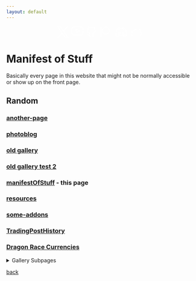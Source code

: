 ```yaml
---
layout: default
---
```


<div style="display: flex; justify-content: center; align-items: center; flex-wrap: wrap; margin-top: 16px;">
	<div class="page-social relative" style="margin-right: 5px;">
		<a class="social-icon-anchor" aria-label="social-icon" data-id="twitter" data-type="social_link" target="_blank" rel="noopener nofollow" href="https://twitter.com/keyboardturn">
			<svg class="social-icon-fill" xmlns="http://www.w3.org/2000/svg" width="30" height="30" viewBox="0 0 30 30" fill="none">
				<path d="M0 0L11.551 16.875L0.244653 30H2.74965L12.6573 18.491L20.5355 30H30L17.932 12.371L28.5813 0H26.084L16.8241 10.7504L9.46453 0H0ZM2.99123 1.57895H8.63517L27.0088 28.4211H21.3648L2.99123 1.57895Z" fill="white"></path>
			</svg>
		</a>
	</div>
	<div class="page-social relative" style="margin-right: 5px;">
		<a class="social-icon-anchor" aria-label="social-icon" data-id="youtube" data-type="social_link" target="_blank" rel="noopener nofollow" href="https://www.youtube.com/c/Keyboardturner">
			<svg class="social-icon-fill" xmlns="http://www.w3.org/2000/svg" width="35" height="30" viewBox="0 0 30 30" fill="none">
				<path d="M15.8957 1.75015L15.9999 1.75L16.1044 1.75014C16.1732 1.75028 16.2745 1.75056 16.4045 1.75111C16.6644 1.75223 17.0386 1.75445 17.4952 1.75891C18.4085 1.76783 19.6499 1.78567 20.9635 1.82131C22.2782 1.85698 23.6598 1.91034 24.8551 1.98995C26.0595 2.07016 27.0177 2.17386 27.5355 2.29808C28.0453 2.44475 28.5079 2.72226 28.8773 3.10312C29.2444 3.48152 29.5066 3.94875 29.6386 4.45887C30.0598 6.8031 30.2642 9.18116 30.2492 11.5629L30.2492 11.5703C30.2577 13.9164 30.0533 16.2583 29.6385 18.5674C29.5066 19.0775 29.2443 19.5447 28.8773 19.9231C28.506 20.3059 28.0405 20.5843 27.5277 20.7303C27.0178 20.8657 26.0613 20.9798 24.8504 21.0681C23.6564 21.1552 22.2758 21.2136 20.9616 21.2526C19.6485 21.2917 18.4075 21.3112 17.4945 21.321C17.0381 21.3258 16.664 21.3283 16.4042 21.3295C16.2743 21.3301 16.173 21.3304 16.1043 21.3306L15.9997 21.3307L15.8957 21.3306C15.827 21.3304 15.7257 21.3301 15.5958 21.3295C15.336 21.3283 14.9619 21.3258 14.5055 21.321C13.5925 21.3112 12.3515 21.2917 11.0384 21.2526C9.72417 21.2136 8.34364 21.1552 7.14962 21.0681C5.93628 20.9796 4.9783 20.8653 4.46918 20.7295C3.96557 20.5913 3.50602 20.3258 3.13483 19.9584C2.77149 19.5988 2.50481 19.1535 2.3592 18.6639C1.93951 16.3237 1.73588 13.9499 1.75081 11.5723L1.75077 11.5639C1.73909 9.20003 1.9435 6.84004 2.36145 4.5134C2.49338 4.00328 2.75565 3.53606 3.1227 3.15766C3.49402 2.77485 3.95947 2.49647 4.47232 2.35039C4.98224 2.21498 5.93877 2.10095 7.14962 2.01263C8.34364 1.92554 9.72417 1.86713 11.0384 1.82807C12.3515 1.78905 13.5925 1.76953 14.5055 1.75976C14.9619 1.75488 15.336 1.75244 15.5958 1.75122C15.7257 1.75061 15.827 1.7503 15.8957 1.75015ZM15.8924 22.8306L15.9998 22.8307L16.1076 22.8306C16.1775 22.8304 16.28 22.8301 16.4112 22.8295C16.6736 22.8283 17.0507 22.8258 17.5105 22.8209C18.4297 22.811 19.6807 22.7914 21.0061 22.752C22.3303 22.7126 23.7349 22.6534 24.9595 22.5641C26.1631 22.4763 27.2564 22.3556 27.9204 22.178L27.9308 22.1752C28.6997 21.9576 29.3976 21.541 29.954 20.9674C30.5104 20.3939 30.9055 19.6836 31.0995 18.9085C31.1011 18.9024 31.1025 18.8963 31.1039 18.8903C31.1061 18.88 31.1082 18.8698 31.1101 18.8594C31.5439 16.4536 31.7578 14.0133 31.7492 11.5687C31.7646 9.08694 31.5506 6.60908 31.1101 4.16669L30.372 4.29983L31.0995 4.11772C30.9055 3.34255 30.5104 2.63231 29.954 2.05873C29.3976 1.48516 28.6997 1.06856 27.9308 0.851024C27.9221 0.848559 27.9134 0.846253 27.9046 0.844105C27.2464 0.683399 26.1587 0.573439 24.9548 0.493264C23.7315 0.411798 22.328 0.35778 21.0042 0.321863C19.6793 0.285917 18.4288 0.26796 17.5098 0.258984C17.0502 0.254495 16.6732 0.252249 16.4109 0.251125C16.2797 0.250564 16.1773 0.250282 16.1074 0.250141L15.9998 0.25L15.8924 0.250155C15.8225 0.250309 15.72 0.250618 15.5888 0.251233C15.3264 0.252465 14.9493 0.254925 14.4895 0.259844C13.5703 0.269677 12.3193 0.28935 10.9939 0.328736C9.66967 0.368086 8.26511 0.427283 7.04051 0.516604C5.83687 0.604395 4.74362 0.725029 4.07955 0.902629L4.06916 0.905567C3.30026 1.1231 2.60238 1.5397 2.04601 2.11328C1.48964 2.68685 1.09449 3.39709 0.900464 4.17227C0.896406 4.18848 0.892891 4.20482 0.889925 4.22127C0.452803 6.64521 0.238855 9.10412 0.250768 11.5671C0.235446 14.0487 0.449408 16.5264 0.889931 18.9686C0.894325 18.9929 0.899921 19.0171 0.906701 19.0409C1.1206 19.792 1.52461 20.4752 2.07968 21.0245C2.63475 21.5739 3.32213 21.9708 4.0754 22.1769L4.07957 22.178C4.74364 22.3556 5.83687 22.4763 7.04051 22.5641C8.26511 22.6534 9.66967 22.7126 10.9939 22.752C12.3193 22.7914 13.5703 22.811 14.4895 22.8209C14.9493 22.8258 15.3264 22.8283 15.5888 22.8295C15.72 22.8301 15.8225 22.8304 15.8924 22.8306ZM13.3024 6.45743C13.0702 6.3254 12.7854 6.32679 12.5545 6.46108C12.3237 6.59537 12.1816 6.8423 12.1816 7.10938V16.0271C12.1816 16.2942 12.3237 16.5411 12.5545 16.6754C12.7854 16.8097 13.0702 16.8111 13.3024 16.679L21.1429 12.2202C21.3773 12.0869 21.5221 11.8379 21.5221 11.5682C21.5221 11.2985 21.3773 11.0496 21.1429 10.9163L13.3024 6.45743ZM19.255 11.5682L13.6816 14.7378V8.39869L19.255 11.5682Z" fill="white"></path>
			</svg>
		</a>
	</div>
	<div class="page-social relative" style="margin-right: 10px;">
		<a class="social-icon-anchor" aria-label="social-icon" data-id="github" data-type="social_link" target="_blank" rel="noopener nofollow" href="https://github.com/keyboardturner">
			<svg class="social-icon-fill" xmlns="http://www.w3.org/2000/svg" width="30" height="30" viewBox="0 0 30 30" fill="none">
				<path d="M19.7998 28.2998C19.3998 28.2998 18.9998 27.9998 18.9998 27.4998V20.1998C18.9998 18.9998 18.9998 18.4998 18.4998 17.9998C18.2998 17.7998 18.1998 17.4998 18.2998 17.1998C18.3998 16.8998 18.5998 16.6998 18.8998 16.6998C22.4998 16.2998 24.6998 15.0998 24.6998 9.99982C24.6998 8.69982 24.1998 7.39982 23.2998 6.49982C23.0998 6.29982 22.9998 5.99982 23.0998 5.69982C23.2998 5.09982 23.3998 4.59982 23.3998 3.99982C23.3998 3.59982 23.2998 3.09982 23.1998 2.69982C22.6998 2.79982 21.5998 2.99982 19.7998 4.19982C19.5998 4.29982 19.3998 4.29982 19.1998 4.29982C16.7998 3.69982 14.1998 3.69982 11.7998 4.29982C11.5998 4.39982 11.3998 4.29982 11.1998 4.19982C9.3998 3.09982 8.2998 2.79982 7.7998 2.79982C7.6998 3.19982 7.5998 3.59982 7.5998 4.09982C7.5998 4.69982 7.6998 5.29982 7.8998 5.79982C7.9998 6.09982 7.8998 6.39982 7.6998 6.59982C7.1998 7.09982 6.8998 7.59982 6.5998 8.19982C6.3998 8.79982 6.1998 9.39982 6.1998 10.0998C6.1998 15.0998 8.3998 16.3998 11.9998 16.7998C12.2998 16.7998 12.4998 16.9998 12.5998 17.2998C12.6998 17.5998 12.5998 17.8998 12.3998 18.0998C11.9998 18.4998 11.7998 19.2998 11.8998 20.4998V22.4998V22.5998V27.5998C11.8998 27.9998 11.5998 28.3998 11.0998 28.3998C10.5998 28.3998 10.2998 28.0998 10.2998 27.5998V23.5998C6.9998 24.1998 5.6998 22.1998 4.8998 20.7998C4.4998 20.0998 4.0998 19.4998 3.6998 19.3998C3.2998 19.2998 3.0998 18.8998 3.1998 18.4998C3.2998 18.0998 3.6998 17.8998 4.0998 17.9998C5.0998 18.2998 5.6998 19.1998 6.1998 20.0998C7.0998 21.4998 7.7998 22.7998 10.3998 22.1998V20.7998C10.2998 19.7998 10.3998 18.9998 10.5998 18.3998C7.4998 17.7998 4.5998 16.1998 4.5998 10.3998C4.5998 9.49982 4.7998 8.69982 5.0998 7.89982C5.4998 6.99982 5.8998 6.39982 6.2998 5.89982C6.1998 5.29982 6.0998 4.69982 6.0998 3.99982C6.0998 3.19982 6.2998 2.39982 6.5998 1.69982C6.6998 1.49982 6.8998 1.29982 7.0998 1.29982C7.3998 1.19982 8.7998 0.999818 11.7998 2.79982C14.2998 2.19982 16.8998 2.19982 19.2998 2.79982C22.2998 0.999818 23.6998 1.19982 23.9998 1.29982C24.1998 1.39982 24.3998 1.49982 24.4998 1.69982C24.7998 2.39982 24.9998 3.19982 24.9998 3.99982C24.9998 4.59982 24.8998 5.29982 24.7998 5.89982C25.7998 7.09982 26.3998 8.49982 26.3998 10.0998C26.3998 15.8998 23.5998 17.5998 20.4998 18.0998C20.6998 18.7998 20.6998 19.4998 20.6998 20.1998V27.4998C20.5998 27.9998 20.1998 28.2998 19.7998 28.2998Z" fill="white"></path>
			</svg>
		</a>
	</div>
	<div class="page-social relative" style="margin-right: 10px;">
		<a class="social-icon-anchor" aria-label="social-icon" data-id="patreon" data-type="social_link" target="_blank" rel="noopener nofollow" href="https://www.patreon.com/keyboardturner">
			<svg class="social-icon-fill" xmlns="http://www.w3.org/2000/svg" width="30" height="30" viewBox="0 0 30 30" fill="none">
				<path d="M1.67212 1C1.67212 0.585786 1.33633 0.25 0.922119 0.25C0.507906 0.25 0.172119 0.585786 0.172119 1V27.8332C0.172119 28.2474 0.507906 28.5832 0.922119 28.5832C1.33633 28.5832 1.67212 28.2474 1.67212 27.8332V1ZM5.36353 11.0718C5.36353 6.34859 9.21339 2.5 13.9481 2.5C18.6617 2.5 22.5001 6.34489 22.5001 11.0718C22.5001 15.7788 18.6663 19.6167 13.9481 19.6167C9.20931 19.6167 5.36353 15.7792 5.36353 11.0718ZM13.9481 1C8.38666 1 3.86353 5.51847 3.86353 11.0718C3.86353 16.6134 8.38666 21.1167 13.9481 21.1167C19.4944 21.1167 24.0001 16.6076 24.0001 11.0718C24.0001 5.51964 19.4933 1 13.9481 1Z" fill="white"></path>
			</svg>
		</a>
	</div>
	<div class="page-social relative" style="margin-right: 10px;">
		<a class="social-icon-anchor" aria-label="social-icon" data-id="discord" data-type="social_link" target="_blank" rel="noopener nofollow" href="https://discord.gg/TXB2kPYhgu">
			<svg class="social-icon-fill" xmlns="http://www.w3.org/2000/svg" width="30" height="30" viewBox="0 0 30 30" fill="none">
				<path d="M5.07952 5.9865C5.06013 6.04065 5.03724 6.10501 5.01116 6.17912C4.91843 6.4426 4.78537 6.82913 4.62542 7.31768C4.3054 8.29511 3.87833 9.67905 3.45132 11.3016C2.59982 14.537 1.7608 18.6759 1.7501 22.4212C1.75456 22.4417 1.76058 22.468 1.7684 22.4995C1.7924 22.5962 1.83313 22.741 1.89746 22.9182C2.02665 23.2741 2.24744 23.7511 2.61102 24.231C3.29002 25.1272 4.5067 26.0907 6.72954 26.2364C6.76667 26.203 6.80771 26.1661 6.85215 26.1259C7.06714 25.9318 7.36089 25.6639 7.67639 25.3682C8.25924 24.8221 8.87489 24.2195 9.22418 23.8101C8.85596 23.6866 8.50883 23.5591 8.18286 23.4319C7.61082 23.208 6.9774 22.93 6.33892 22.5725C6.32346 22.5639 6.30831 22.5547 6.29351 22.545C6.29056 22.5434 6.28163 22.5387 6.26198 22.5289L6.25607 22.5259C6.22753 22.5117 6.1721 22.4841 6.11031 22.4458C6.04615 22.41 5.99444 22.3728 5.95407 22.3397C5.76066 22.2305 5.60651 22.1367 5.49586 22.0668C5.43349 22.0274 5.38487 21.9956 5.35074 21.9728C5.33367 21.9615 5.32022 21.9524 5.31048 21.9457L5.29866 21.9376L5.29486 21.9349L5.29349 21.934L5.29258 21.9333C5.29253 21.9333 5.29248 21.9333 5.72255 21.3188L5.29258 21.9333C4.95324 21.6958 4.87058 21.2281 5.1081 20.8888C5.3454 20.5497 5.81238 20.467 6.15165 20.7037C6.15171 20.7038 6.15256 20.7043 6.15262 20.7044L6.1569 20.7073L6.18276 20.7248C6.20707 20.741 6.24535 20.7661 6.29686 20.7986C6.39992 20.8637 6.55564 20.9583 6.75805 21.0708C6.80522 21.097 6.84938 21.1282 6.88979 21.1638C6.89356 21.1662 6.89732 21.1686 6.90105 21.1711C6.90394 21.1726 6.91293 21.1773 6.9331 21.1874L6.93891 21.1903C6.96854 21.2051 7.02696 21.2342 7.09148 21.2748C7.64544 21.5833 8.20424 21.8295 8.72884 22.0348C9.67953 22.4057 10.8088 22.774 12.1193 23.0272C13.844 23.3489 15.8576 23.4618 18.0501 23.0508L18.0624 23.0485C19.1287 22.8669 20.2243 22.5485 21.3738 22.0655C21.3787 22.0635 21.3836 22.0615 21.3886 22.0595C21.3935 22.0576 21.3984 22.0557 21.4034 22.0539C22.1892 21.7622 23.0732 21.3324 24.0087 20.7164C24.3546 20.4886 24.8197 20.5843 25.0475 20.9303C25.2754 21.2762 25.1796 21.7413 24.8337 21.9691C23.809 22.6439 22.8285 23.1236 21.9402 23.4546C21.5571 23.6152 21.178 23.7595 20.8021 23.8884C21.1533 24.2917 21.75 24.8654 22.318 25.3871C22.6332 25.6764 22.9266 25.9382 23.1414 26.1277C23.1864 26.1674 23.2279 26.2038 23.2653 26.2367C25.4913 26.0922 26.7094 25.1279 27.3889 24.231C27.7525 23.7511 27.9733 23.2741 28.1025 22.9182C28.1669 22.7409 28.2076 22.5961 28.2316 22.4995C28.2394 22.468 28.2454 22.4417 28.2499 22.4212C28.2392 18.6759 27.4001 14.537 26.5486 11.3017C26.1216 9.67917 25.6945 8.29525 25.3744 7.31783C25.2145 6.82929 25.0814 6.44277 24.9887 6.17929C24.9626 6.10518 24.9397 6.04081 24.9203 5.98666C23.3524 4.85176 21.8377 4.29236 20.7074 4.01656C20.208 3.89469 19.7844 3.82843 19.466 3.79248L19.2444 5.51755C20.5605 5.94018 21.917 6.55133 23.3605 7.34248C23.7237 7.54156 23.8568 7.99741 23.6577 8.36064C23.4586 8.72387 23.0028 8.85695 22.6395 8.65786C19.7397 7.0685 17.3505 6.31738 15.0046 6.31854C12.6582 6.3197 10.2657 7.07345 7.3591 8.65861C6.99545 8.85694 6.53988 8.72292 6.34156 8.35927C6.14323 7.99562 6.27725 7.54005 6.6409 7.34172C8.05569 6.57014 9.3867 5.96919 10.6775 5.54765L10.5106 3.795C10.1949 3.83155 9.77981 3.89753 9.29245 4.01645C8.16213 4.29227 6.64744 4.85168 5.07952 5.9865ZM11.1883 3.00017L11.2047 2.25035C11.585 2.25868 11.8988 2.55039 11.9349 2.92906L12.1457 5.14268C13.1056 4.92833 14.052 4.81901 15.0038 4.81854C15.9298 4.81808 16.8503 4.92064 17.7828 5.12301L18.0677 2.90479C18.1149 2.53679 18.4242 2.25866 18.7951 2.25051L18.8116 3.00033C18.7951 2.25051 18.7948 2.25052 18.7951 2.25051L18.7964 2.25049L18.7981 2.25045L18.8023 2.25038L18.8143 2.25024L18.8524 2.25016C18.884 2.25029 18.928 2.2509 18.9834 2.25267C19.0942 2.25622 19.2512 2.26441 19.4482 2.28275C19.842 2.31943 20.3969 2.3968 21.063 2.55931C22.3952 2.88437 24.1765 3.55136 25.9978 4.91747C26.1127 5.0036 26.2004 5.12088 26.2505 5.25538L25.5478 5.51745C26.2505 5.25538 26.2505 5.25522 26.2505 5.25538L26.2514 5.25783L26.2536 5.26364L26.2616 5.28524L26.2916 5.36748C26.3177 5.43934 26.3556 5.54482 26.4036 5.68128C26.4997 5.95419 26.6363 6.35117 26.8 6.85107C27.1272 7.85054 27.5632 9.26329 27.9992 10.9199C28.8683 14.2219 29.75 18.5386 29.75 22.4935C29.75 22.5336 29.7468 22.5737 29.7404 22.6133L29 22.4935C29.7404 22.6133 29.7404 22.6128 29.7404 22.6133L29.7397 22.6175L29.7387 22.6234L29.7358 22.6398C29.7342 22.6484 29.7323 22.6589 29.7299 22.6711C29.7287 22.6773 29.7274 22.6839 29.7259 22.6909C29.7175 22.7329 29.7049 22.7903 29.6874 22.861C29.6523 23.0023 29.5968 23.1978 29.5125 23.43C29.3445 23.8928 29.0587 24.511 28.5845 25.1369C27.6174 26.4133 25.911 27.6584 23.0237 27.7498C22.836 27.7558 22.6529 27.6911 22.5105 27.5685L23 27.0002C22.5105 27.5685 22.5106 27.5685 22.5105 27.5685L22.5035 27.5624L22.4843 27.5458L22.4117 27.4827C22.349 27.4282 22.2591 27.3496 22.149 27.2525C21.9291 27.0584 21.6279 26.7898 21.3035 26.4919C20.6713 25.9114 19.8964 25.1707 19.4934 24.6602C19.4114 24.5564 19.3613 24.4375 19.3416 24.3155C18.9993 24.3983 18.6591 24.4684 18.3204 24.5262C15.9134 24.9766 13.7108 24.8502 11.8418 24.5013L11.8373 24.5004C11.429 24.4216 11.0374 24.3325 10.6626 24.2362C10.6469 24.3691 10.5954 24.4994 10.5065 24.6121C10.1062 25.1193 9.33443 25.8702 8.70204 26.4628C8.37799 26.7664 8.07713 27.0409 7.8574 27.2393C7.74745 27.3385 7.6576 27.419 7.59507 27.4747L7.52262 27.5392L7.497 27.5619C7.49697 27.5619 7.49645 27.5624 7 27.0002L7.497 27.5619C7.35381 27.6884 7.1672 27.7559 6.97626 27.7498C4.08893 27.6584 2.38252 26.4133 1.41542 25.1368C0.941262 24.511 0.655446 23.8928 0.487456 23.4299C0.403195 23.1978 0.347696 23.0023 0.312613 22.861C0.295049 22.7903 0.282537 22.7328 0.274056 22.6909C0.269814 22.6699 0.266575 22.6528 0.264213 22.6398L0.26131 22.6233L0.260322 22.6175L0.259938 22.6152L0.259773 22.6142C0.259698 22.6137 0.259625 22.6133 1 22.4935L0.259773 22.6142C0.253366 22.5746 0.25 22.5336 0.25 22.4935C0.25 18.5386 1.13167 14.2219 2.00071 10.9198C2.4367 9.26319 2.87264 7.85043 3.19988 6.85095C3.36355 6.35103 3.50018 5.95405 3.59623 5.68114C3.64426 5.54467 3.68216 5.43919 3.70823 5.36733L3.73826 5.28509L3.74623 5.26349L3.749 5.25603C3.74906 5.25587 3.7493 5.25523 4.45203 5.51729L3.749 5.25603C3.79916 5.12152 3.88717 5.00343 4.00202 4.91729C5.82336 3.55127 7.60467 2.88429 8.93686 2.55921C9.60287 2.39669 10.1578 2.3193 10.5516 2.28262C10.7486 2.26426 10.9056 2.25606 11.0164 2.25252C11.0718 2.25074 11.1157 2.25013 11.1474 2.25L11.1855 2.25007L11.1975 2.25022L11.2017 2.25029L11.2034 2.25032L11.2047 2.25035C11.205 2.25036 11.2047 2.25035 11.1883 3.00017ZM7.32202 17.603C7.32202 15.7922 8.67364 14.1921 10.517 14.1921C12.3478 14.1921 13.7392 15.7794 13.7122 17.6091C13.7092 19.4175 12.3585 21.014 10.517 21.014C8.70209 21.014 7.32202 19.4188 7.32202 17.603ZM10.517 15.6921C9.62765 15.6921 8.82202 16.4892 8.82202 17.603C8.82202 18.7119 9.64706 19.514 10.517 19.514C11.4066 19.514 12.2122 18.7169 12.2122 17.603V17.5906C12.2302 16.4984 11.417 15.6921 10.517 15.6921ZM16.0718 17.603C16.0718 15.7921 17.4237 14.1921 19.2671 14.1921C21.1105 14.1921 22.4622 15.7922 22.4622 17.603C22.4622 19.4138 21.1106 21.014 19.2671 21.014C17.4523 21.014 16.0718 19.419 16.0718 17.603ZM19.2671 15.6921C18.3775 15.6921 17.5718 16.4893 17.5718 17.603C17.5718 18.7118 18.397 19.514 19.2671 19.514C20.1565 19.514 20.9622 18.7169 20.9622 17.603C20.9622 16.4892 20.1565 15.6921 19.2671 15.6921Z" fill="white"></path>
			</svg>
		</a>
	</div>
	<div class="page-social relative" style="margin-right: 10px;">
		<a class="social-icon-anchor" aria-label="social-icon" data-id="bluesky" data-type="social_link" target="_blank" rel="noopener nofollow" href="https://staging.bsky.app/profile/keyboardturner.bsky.social">
			<svg height="30px" width="30px" version="1.1" xmlns="http://www.w3.org/2000/svg" viewBox="0 0 512 512" xmlns:xlink="http://www.w3.org/1999/xlink" enable-background="new 0 0 512 512" fill="#ffffff" stroke="#ffffff"><g id="SVGRepo_bgCarrier" stroke-width="0"></g><g id="SVGRepo_tracerCarrier" stroke-linecap="round" stroke-linejoin="round"></g><g id="SVGRepo_iconCarrier"> <g> <g fill="#ffffff"> <path d="m211.3,156.2c-45.3,0-85.5,28.9-100,71.8-1.3,3.8-4.7,6.6-8.7,7-40.3,4.4-70.7,38.3-70.7,78.9 0,43.8 35.6,79.4 79.4,79.4h289.4c43.8,0 79.4-35.6 79.4-79.4 0-29.4-16.2-56.3-42.2-70.2-3.7-2-5.9-6-5.5-10.2 0.3-3.1 0.5-6.3 0.5-9.5 0-58.2-47.4-105.6-105.6-105.6-31,0-60.4,13.6-80.5,37.4-2.5,3-6.6,4.3-10.4,3.4-8.6-1.9-17-3-25.1-3zm189.4,258.1h-289.4c-55.3,0-100.3-45-100.3-100.3 0-49.1 35.2-90.4 82.8-98.7 19-48 65.4-79.9 117.5-79.9 7.8,0 15.7,0.8 23.8,2.4 23.9-25.5 57.2-40 92.2-40 69.7,0 126.4,56.7 126.4,126.4 0,1.6 0,3.1-0.1,4.7 29.4,18.2 47.4,50.2 47.4,85.1 0,55.3-45,100.3-100.3,100.3z"></path> <path d="m211.3,156.2c-45.3,0-85.5,28.9-100,71.8-1.3,3.8-4.7,6.6-8.7,7-40.3,4.4-70.7,38.3-70.7,78.9 0,43.8 35.6,79.4 79.4,79.4h289.4c43.8,0 79.4-35.6 79.4-79.4 0-29.4-16.2-56.3-42.2-70.2-3.7-2-5.9-6-5.5-10.2 0.3-3.1 0.5-6.3 0.5-9.5 0-58.2-47.4-105.6-105.6-105.6-31,0-60.4,13.6-80.5,37.4-2.5,3-6.6,4.3-10.4,3.4-8.6-1.9-17-3-25.1-3zm189.4,258.1h-289.4c-55.3,0-100.3-45-100.3-100.3 0-49.1 35.2-90.4 82.8-98.7 19-48 65.4-79.9 117.5-79.9 7.8,0 15.7,0.8 23.8,2.4 23.9-25.5 57.2-40 92.2-40 69.7,0 126.4,56.7 126.4,126.4 0,1.6 0,3.1-0.1,4.7 29.4,18.2 47.4,50.2 47.4,85.1 0,55.3-45,100.3-100.3,100.3z"></path> </g> </g> </g></svg>
		</a>
	</div>
</div>

# Manifest of Stuff

Basically every page in this website that might not be normally accessible or show up on the front page.

## Random

### [another-page](./another-page.md)

### [photoblog](/photoblog/journal/)

### [old gallery](./gallery.md)

### [old gallery test 2](/KBTgallery/)

### [manifestOfStuff](./manifestOfStuff.md) - this page

### [resources](./resources.md)

### [some-addons](./some-addons.md)

### [TradingPostHistory](./TradingPostHistory.html)

### [Dragon Race Currencies](./DragonRaceCurrency.html)

<details>
	<summary style="display:list-item">Gallery Subpages</summary>

	<a href="/pages/gallery/nonami_bard" style="font-size:18px;" >Nonami - Bard / Rogue</a>

</details>

[back](/)